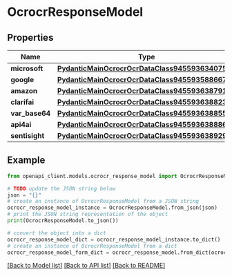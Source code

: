 # OcrocrResponseModel


## Properties

Name | Type | Description | Notes
------------ | ------------- | ------------- | -------------
**microsoft** | [**PydanticMainOcrocrOcrDataClass94559363407568**](PydanticMainOcrocrOcrDataClass94559363407568.md) |  | [optional] 
**google** | [**PydanticMainOcrocrOcrDataClass94559358866720**](PydanticMainOcrocrOcrDataClass94559358866720.md) |  | [optional] 
**amazon** | [**PydanticMainOcrocrOcrDataClass94559363879168**](PydanticMainOcrocrOcrDataClass94559363879168.md) |  | [optional] 
**clarifai** | [**PydanticMainOcrocrOcrDataClass94559363882336**](PydanticMainOcrocrOcrDataClass94559363882336.md) |  | [optional] 
**var_base64** | [**PydanticMainOcrocrOcrDataClass94559363885504**](PydanticMainOcrocrOcrDataClass94559363885504.md) |  | [optional] 
**api4ai** | [**PydanticMainOcrocrOcrDataClass94559363888672**](PydanticMainOcrocrOcrDataClass94559363888672.md) |  | [optional] 
**sentisight** | [**PydanticMainOcrocrOcrDataClass94559363892976**](PydanticMainOcrocrOcrDataClass94559363892976.md) |  | [optional] 

## Example

```python
from openapi_client.models.ocrocr_response_model import OcrocrResponseModel

# TODO update the JSON string below
json = "{}"
# create an instance of OcrocrResponseModel from a JSON string
ocrocr_response_model_instance = OcrocrResponseModel.from_json(json)
# print the JSON string representation of the object
print(OcrocrResponseModel.to_json())

# convert the object into a dict
ocrocr_response_model_dict = ocrocr_response_model_instance.to_dict()
# create an instance of OcrocrResponseModel from a dict
ocrocr_response_model_form_dict = ocrocr_response_model.from_dict(ocrocr_response_model_dict)
```
[[Back to Model list]](../README.md#documentation-for-models) [[Back to API list]](../README.md#documentation-for-api-endpoints) [[Back to README]](../README.md)


